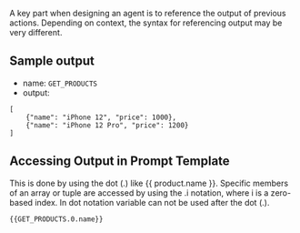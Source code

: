 A key part when designing an agent is to reference the output of previous actions. 
Depending on context, the syntax for referencing output may be very different.

## Sample output
- name: `GET_PRODUCTS`
- output: 
```
[
    {"name": "iPhone 12", "price": 1000}, 
    {"name": "iPhone 12 Pro", "price": 1200}
]
```

## Accessing Output in Prompt Template
This is done by using the dot (.) like \{{ product.name \}}. Specific members of an array or tuple are accessed by using the .i notation, where i is a zero-based index. In dot notation variable can not be used after the dot (.).

```
{{GET_PRODUCTS.0.name}}
```